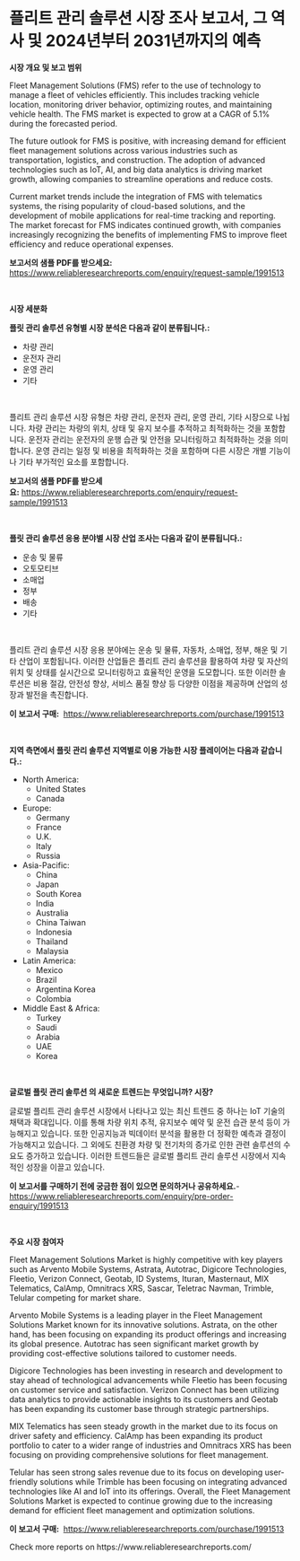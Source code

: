 <p><h1>플리트 관리 솔루션 시장 조사 보고서, 그 역사 및 2024년부터 2031년까지의 예측</h1></p><p><strong>시장 개요 및 보고 범위</strong></p>
<p><p>Fleet Management Solutions (FMS) refer to the use of technology to manage a fleet of vehicles efficiently. This includes tracking vehicle location, monitoring driver behavior, optimizing routes, and maintaining vehicle health. The FMS market is expected to grow at a CAGR of 5.1% during the forecasted period.</p><p>The future outlook for FMS is positive, with increasing demand for efficient fleet management solutions across various industries such as transportation, logistics, and construction. The adoption of advanced technologies such as IoT, AI, and big data analytics is driving market growth, allowing companies to streamline operations and reduce costs.</p><p>Current market trends include the integration of FMS with telematics systems, the rising popularity of cloud-based solutions, and the development of mobile applications for real-time tracking and reporting. The market forecast for FMS indicates continued growth, with companies increasingly recognizing the benefits of implementing FMS to improve fleet efficiency and reduce operational expenses.</p></p>
<p><strong>보고서의 샘플 PDF를 받으세요:</strong> <a href="https://www.reliableresearchreports.com/enquiry/request-sample/1991513">https://www.reliableresearchreports.com/enquiry/request-sample/1991513</a></p>
<p>&nbsp;</p>
<p><strong>시장 세분화</strong></p>
<p><strong>플릿 관리 솔루션 유형별 시장 분석은 다음과 같이 분류됩니다.:</strong></p>
<p><ul><li>차량 관리</li><li>운전자 관리</li><li>운영 관리</li><li>기타</li></ul></p>
<p>&nbsp;</p>
<p><p>플리트 관리 솔루션 시장 유형은 차량 관리, 운전자 관리, 운영 관리, 기타 시장으로 나뉩니다. 차량 관리는 차량의 위치, 상태 및 유지 보수를 추적하고 최적화하는 것을 포함합니다. 운전자 관리는 운전자의 운행 습관 및 안전을 모니터링하고 최적화하는 것을 의미합니다. 운영 관리는 일정 및 비용을 최적화하는 것을 포함하며 다른 시장은 개별 기능이나 기타 부가적인 요소를 포함합니다.</p></p>
<p><strong>보고서의 샘플 PDF를 받으세요:</strong>&nbsp;<a href="https://www.reliableresearchreports.com/enquiry/request-sample/1991513">https://www.reliableresearchreports.com/enquiry/request-sample/1991513</a></p>
<p>&nbsp;</p>
<p><strong> 플릿 관리 솔루션 응용 분야별 시장 산업 조사는 다음과 같이 분류됩니다.:</strong></p>
<p><ul><li>운송 및 물류</li><li>오토모티브</li><li>소매업</li><li>정부</li><li>배송</li><li>기타</li></ul></p>
<p>&nbsp;</p>
<p><p>플리트 관리 솔루션 시장 응용 분야에는 운송 및 물류, 자동차, 소매업, 정부, 해운 및 기타 산업이 포함됩니다. 이러한 산업들은 플리트 관리 솔루션을 활용하여 차량 및 자산의 위치 및 상태를 실시간으로 모니터링하고 효율적인 운영을 도모합니다. 또한 이러한 솔루션은 비용 절감, 안전성 향상, 서비스 품질 향상 등 다양한 이점을 제공하며 산업의 성장과 발전을 촉진합니다.</p></p>
<p><strong>이 보고서 구매:</strong>&nbsp; <a href="https://www.reliableresearchreports.com/purchase/1991513">https://www.reliableresearchreports.com/purchase/1991513</a></p>
<p>&nbsp;</p>
<p><strong>지역 측면에서 플릿 관리 솔루션 지역별로 이용 가능한 시장 플레이어는 다음과 같습니다.:</strong></p>
<p><ul>
    <li>
        North America:
        <ul>
            <li>United States</li>
            <li>Canada</li>
        </ul>
    </li>
    <li>
        Europe:
        <ul>
            <li>Germany</li>
            <li>France</li>
            <li>U.K.</li>
            <li>Italy</li>
            <li>Russia</li>
        </ul>
    </li>
    <li>
        Asia-Pacific:
        <ul>
            <li>China</li>
            <li>Japan</li>
            <li>South Korea</li>
            <li>India</li>
            <li>Australia</li>
            <li>China Taiwan</li>
            <li>Indonesia</li>
            <li>Thailand</li>
            <li>Malaysia</li>
        </ul>
    </li>
    <li>
        Latin America:
        <ul>
            <li>Mexico</li>
            <li>Brazil</li>
            <li>Argentina Korea</li>
            <li>Colombia</li>
        </ul>
    </li>
    <li>
        Middle East & Africa:
        <ul>
            <li>Turkey</li>
            <li>Saudi</li>
            <li>Arabia</li>
            <li>UAE</li>
            <li>Korea</li>
        </ul>
    </li>
    </ul></p>
<p>&nbsp;</p>
<p><strong>글로벌 플릿 관리 솔루션 의 새로운 트렌드는 무엇입니까? 시장?</strong></p>
<p><p>글로벌 플리트 관리 솔루션 시장에서 나타나고 있는 최신 트렌드 중 하나는 IoT 기술의 채택과 확대입니다. 이를 통해 차량 위치 추적, 유지보수 예약 및 운전 습관 분석 등이 가능해지고 있습니다. 또한 인공지능과 빅데이터 분석을 활용한 더 정확한 예측과 결정이 가능해지고 있습니다. 그 외에도 친환경 차량 및 전기차의 증가로 인한 관련 솔루션의 수요도 증가하고 있습니다. 이러한 트렌드들은 글로벌 플리트 관리 솔루션 시장에서 지속적인 성장을 이끌고 있습니다.</p></p>
<p><strong>이 보고서를 구매하기 전에 궁금한 점이 있으면 문의하거나 공유하세요.</strong>- <a href="https://www.reliableresearchreports.com/enquiry/pre-order-enquiry/1991513">https://www.reliableresearchreports.com/enquiry/pre-order-enquiry/1991513</a></p>
<p>&nbsp;</p>
<p><strong>주요 시장 참여자</strong></p>
<p><p>Fleet Management Solutions Market is highly competitive with key players such as Arvento Mobile Systems, Astrata, Autotrac, Digicore Technologies, Fleetio, Verizon Connect, Geotab, ID Systems, Ituran, Masternaut, MIX Telematics, CalAmp, Omnitracs XRS, Sascar, Teletrac Navman, Trimble, Telular competing for market share. </p><p>Arvento Mobile Systems is a leading player in the Fleet Management Solutions Market known for its innovative solutions. Astrata, on the other hand, has been focusing on expanding its product offerings and increasing its global presence. Autotrac has seen significant market growth by providing cost-effective solutions tailored to customer needs.</p><p>Digicore Technologies has been investing in research and development to stay ahead of technological advancements while Fleetio has been focusing on customer service and satisfaction. Verizon Connect has been utilizing data analytics to provide actionable insights to its customers and Geotab has been expanding its customer base through strategic partnerships.</p><p>MIX Telematics has seen steady growth in the market due to its focus on driver safety and efficiency. CalAmp has been expanding its product portfolio to cater to a wider range of industries and Omnitracs XRS has been focusing on providing comprehensive solutions for fleet management.</p><p>Telular has seen strong sales revenue due to its focus on developing user-friendly solutions while Trimble has been focusing on integrating advanced technologies like AI and IoT into its offerings. Overall, the Fleet Management Solutions Market is expected to continue growing due to the increasing demand for efficient fleet management and optimization solutions.</p></p>
<p><strong>이 보고서 구매:</strong>&nbsp;&nbsp;<a href="https://www.reliableresearchreports.com/purchase/1991513">https://www.reliableresearchreports.com/purchase/1991513</a></p>
<p>Check more reports on https://www.reliableresearchreports.com/</p>
